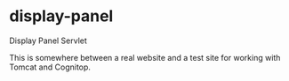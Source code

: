 # display-panel
Display Panel Servlet

This is somewhere between a real website and a test site for working with Tomcat and Cognitop.
